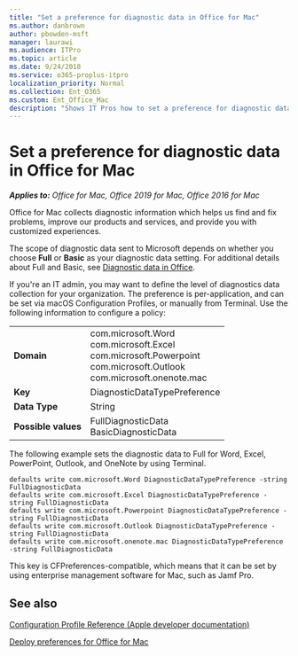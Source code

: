 ```yaml
---
title: "Set a preference for diagnostic data in Office for Mac"
ms.author: danbrown
author: pbowden-msft
manager: laurawi
ms.audience: ITPro
ms.topic: article
ms.date: 9/24/2018
ms.service: o365-proplus-itpro
localization_priority: Normal
ms.collection: Ent_O365
ms.custom: Ent_Office_Mac
description: "Shows IT Pros how to set a preference for diagnostic data, either full or basic, for Office for Mac"
---
```


# Set a preference for diagnostic data in Office for Mac

***Applies to:*** *Office for Mac, Office 2019 for Mac, Office 2016 for Mac*


Office for Mac collects diagnostic information which helps us find and fix problems, improve our products and services, and provide you with customized experiences.

The scope of diagnostic data sent to Microsoft depends on whether you choose **Full** or **Basic** as your diagnostic data setting. For additional details about Full and Basic, see [Diagnostic data in Office](https://support.office.com/article/f409137d-15d3-4803-a8ae-d26fcbfc91dd).

If you're an IT admin, you may want to define the level of diagnostics data collection for your organization.  The preference is per-application, and can be set via macOS Configuration Profiles, or manually from Terminal. Use the following information to configure a policy:

|||
|:-----|:-----|
|**Domain** <br/> | com.microsoft.Word  <br/> com.microsoft.Excel  <br/> com.microsoft.Powerpoint  <br/> com.microsoft.Outlook  <br/> com.microsoft.onenote.mac |
|**Key** <br/> |DiagnosticDataTypePreference  <br/> |
|**Data Type** <br/> |String  <br/> |
|**Possible values** <br/> |FullDiagnosticData  <br/> BasicDiagnosticData  <br/> |


The following example sets the diagnostic data to Full for Word, Excel, PowerPoint, Outlook, and OneNote by using Terminal.

    defaults write com.microsoft.Word DiagnosticDataTypePreference -string FullDiagnosticData
    defaults write com.microsoft.Excel DiagnosticDataTypePreference -string FullDiagnosticData
    defaults write com.microsoft.Powerpoint DiagnosticDataTypePreference -string FullDiagnosticData
    defaults write com.microsoft.Outlook DiagnosticDataTypePreference -string FullDiagnosticData
    defaults write com.microsoft.onenote.mac DiagnosticDataTypePreference -string FullDiagnosticData
    

This key is CFPreferences-compatible, which means that it can be set by using enterprise management software for Mac, such as Jamf Pro.
    
## See also

[Configuration Profile Reference (Apple developer documentation)](https://go.microsoft.com/fwlink/p/?linkid=852998)

[Deploy preferences for Office for Mac](deploy-preferences-for-office-for-mac.md)


